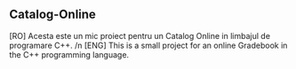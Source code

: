 ## Catalog-Online

[RO] Acesta este un mic proiect pentru un Catalog Online in limbajul de programare C++. /n
[ENG] This is a small project for an online Gradebook in the C++ programming language.
